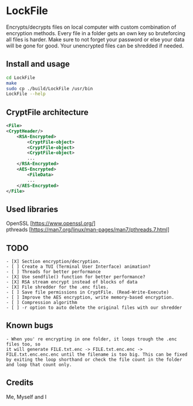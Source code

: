 # LockFile

Encrypts/decrypts files on local computer with custom combination of encryption methods. Every file in a folder gets an own key so bruteforcing all files is harder. Make sure to not forget your password or else your data will be gone for good. Your unencrypted files can be shredded if needed.

## Install and usage
```bash
cd LockFile
make
sudo cp ./build/LockFile /usr/bin
LockFile --help
```

 ## CryptFile architecture
```xml
<File>
<CryptHeader/>
    <RSA-Encrypted>
        <CryptFile-object>
        <CryptFile-object>
        <CryptFile-object>
        ...
    </RSA-Encrypted>
    <AES-Encrypted>
        <FileData>
        ...
    </AES-Encrypted>
</File>
```

## Used libraries
OpenSSL [https://www.openssl.org/]  
pthreads [https://man7.org/linux/man-pages/man7/pthreads.7.html]

## TODO
```
- [X] Section encryption/decryption.
- [ ] Create a TUI (Terminal User Interface) animation?
- [ ] Threads for better performance
- [X] Use sendfile() function for better performance?
- [X] RSA stream encrypt instead of blocks of data
- [X] File shredder for the .enc files.
- [ ] Save file permissions in CryptFile. (Read-Write-Execute)
- [ ] Improve the AES encryption, write memory-based encryption.
- [ ] Compression algorithm
- [ ] -r option to auto delete the original files with our shredder
```

## Known bugs
 ``` 
- When you' re encrypting in one folder, it loops trough the .enc files too, so
 it will generate FILE.txt.enc -> FILE.txt.enc.enc -> FILE.txt.enc.enc.enc until the filename is too big. This can be fixed by exiting the loop shorthand or check the file count in the folder and loop that count only.
 ```

## Credits
Me, Myself and I
